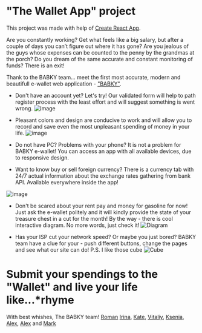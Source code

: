 # "The Wallet App" project

This project was made with help of
[Create React App](https://github.com/facebook/create-react-app). 

Are you constantly working? Get what feels like a big salary, but after a couple of days you can’t figure out where it has gone? Are you jealous of the guys whose expenses can be counted to the penny by the grandmas at the porch? Do you dream of the same accurate and constant monitoring of funds? There is an exit!
 
Thank to the BABKY team... meet the first most accurate, modern and beautifull e-wallet web application - ["BABKY"](https://arinagar.github.io/the-babky).


- Don't have an account yet? Let's try! Our validated form will help to path register process with the least effort and will suggest something is went wrong.
![image](https://user-images.githubusercontent.com/113587563/216191346-6d086466-09fa-498c-8a2e-744c7f8bf390.png)

- Pleasant colors and design are conducive to work and will allow you to record and save even the most unpleasant spending of money in your life.
![image](https://user-images.githubusercontent.com/113587563/216191874-683d7cd5-133f-41dd-a9bc-ecdb0e1fb11d.png)

- Do not have PC? Problems with your phone? It is not a problem for BABKY e-wallet!  You can access an app with all available devices, due to responsive design.

- Want to know buy or sell foreign currency? There is a currency tab with 24/7 actual information about the exchange rates gathering from bank API. 
Available everywhere inside the app!

![image](https://user-images.githubusercontent.com/113587563/216192719-2c99bb3e-bd04-481a-a55a-5b66676db69f.png)

- Don't be scared about your rent pay and money for gasoline for now! Just ask the e-wallet politely and it will kindly provide the state of your treasure chest in a cut for the month! By the way - there is cool interactive diagram. No more words, just check it! 
![Diagram](https://user-images.githubusercontent.com/113587563/216193603-87ff985d-4a7b-43f3-b13a-e1ca17b2dc5e.png)

- Has your ISP cut your network speed? Or maybe you just bored? BABKY team have a clue for your - push different buttons, change the pages and see what our site can do!
P.S. I like those cube
![Cube](https://user-images.githubusercontent.com/113587563/216194493-404e72ee-1097-472c-99c5-021b08fd2305.png)

# Submit your spendings to the "Wallet" and live your life like...*rhyme

With best whishes,
The BABKY team! 
[Roman](https://github.com/kotsiurko) [Irina](https://github.com/iargina), [Kate](https://github.com/Kaka8548), [Vitaliy](https://github.com/vitaliibielov),
[Ksenia](https://github.com/KsushkaKov), [Alex](https://github.com/thehsadowte), [Alex](https://github.com/OleksandrS06) and [Mark](https://github.com/Arinagar)
